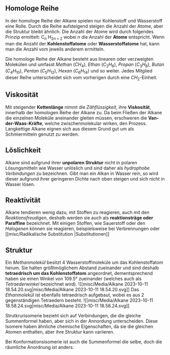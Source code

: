 ## Homologe Reihe

In der homologe Reihe der Alkane spielen nur Kohlenstoff und Wasserstoff eine Rolle. Durch die Reihe aufsteigend steigen die Anzahl der Atome, aber die Struktur bleibt ähnlich. 
Die Anzahl der Atome wird durch folgendes Prinzip ermittelt: $\text{C}_{n} \text{ H}_{2n + 2}$
wobei *n* die Anzahl der **Atome** entspricht. Wenn man die Anzahl der **Kohlenstoffatome** oder **Wasserstoffatome** hat, kann man die Anzahl vom jeweils anderem ermitteln.

Die homologe Reihe der Alkane besteht aus linearen oder verzweigten Molekülen und umfasst *Methan* ($CH_4$), *Ethan* ($C_{2}H_{6}$), *Propan* ($C_{3}H_{8}$), *Butan* ($C_{4}H_{10}$), *Pentan* ($C_{5}H_{12}$), *Hexan* ($C_{6}H_{14}$) und so weiter. Jedes Mitglied dieser Reihe unterscheidet sich vom vorherigen durch eine $CH_2$-Einheit.

## Viskosität

Mit steigender **Kettenlänge** nimmt die *Zähflüssigkeit*, ihre **Viskosität**, innerhalb der homologen Reihe der Alkane zu. Da beim Fließen der Alkane die einzelnen Moleküle aneinander gleiten müssen, erschweren die **Van-der-Waas-Kräfte**, welche zwischenmolekular wirken, den Prozess.
Langkettige Alkane eignen sich aus diesem Grund gut um als Schmiermitteln genutzt zu werden.

## Löslichkeit

Alkane sind aufgrund ihrer **unpolaren Struktur** nicht in polaren Lösungsmitteln wie Wasser unlöslich und sind daher als *hydrophobe Verbindungen* zu bezeichnen.
Gibt man ein Alkan in Wasser rein, so wird dieser aufgrund ihrer geringeren Dichte nach oben steigen und sich nicht in Wasser lösen. 

## Reaktivität

Alkane tendieren wenig dazu, mit Stoffen zu reagieren, auch mit den *Reaktionsfreudigen*, deshalb werden sie auch als **reaktionsträge oder Paraffine** bezeichnet. 
Mit einigen Stoffen, wie Sauerstoff oder den *Halogenen* können sie reagieren, beispielsweise bei Verbrennungen oder [[misc/Radikalische Substitution |Substitutionen]] 

## Struktur 

Ein *Methanmolekül* besitzt 4 Wasserstoffmoleküle um das Kohlenstoffatom herum. Sie halten größtmöglichem Abstand zueinander und sind deshalb **tetraedrisch um das Kohlenstoffatom** angeordnet, dementsprechend haben sie einen Winkel von $109.5°$ zueinander (welches auch als *Tetraederwinkel* bezeichnet wird).
![[misc/Media/Alkane 2023-10-11 18.54.20.svg|misc/Media/Alkane 2023-10-11 18.54.20.svg]]
Das *Ethanmolekül* ist ebenfalls tetraedrisch aufgebaut, wobei es aus 2 gegenständigen Tetraedern besteht.
![[misc/Media/Alkane 2023-10-11 18.58.24.svg|misc/Media/Alkane 2023-10-11 18.58.24.svg]]

Strutkrurisomerie bezieht sich auf Verbindungen, die die gleiche Summenformel haben, aber sich in der Annordung unterscheiden. 
Diese Isomere haben ähnliche chemische Eigenschaften, da sie die gleichen Atomen enthalten, aber ihre Struktur kann variieren. 


Bei Konformationsisomerie ist auch die Summenformel die selbe, doch die räumliche Anordnung ist anders. 